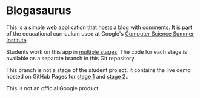# Blogasaurus

This is a simple web application that hosts a blog with comments. It is part of
the educational curriculum used at Google's [Computer Science Summer
Institute](https://edu.google.com/resources/programs/computer-science-summer-institute/).

Students work on this app in [multiple stages](INSTRUCTIONS.md). The code for
each stage is available as a separate branch in this Git repository.

This branch is not a stage of the student project. It contains the live demo
hosted on GitHub Pages for [stage
1](https://google.github.io/cssi-blogasaurus/stage-1/index.html) and [stage
2](https://google.github.io/cssi-blogasaurus/stage-2/index.html)..

This is not an official Google product.
